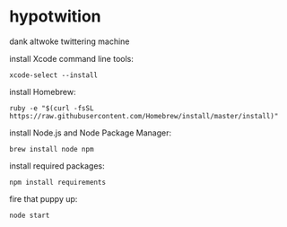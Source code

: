 # hypotwition
dank altwoke twittering machine

install Xcode command line tools:
```
xcode-select --install
```

install Homebrew:
```
ruby -e "$(curl -fsSL https://raw.githubusercontent.com/Homebrew/install/master/install)"
```

install Node.js and Node Package Manager:
```
brew install node npm
```

install required packages:
```
npm install requirements
```

fire that puppy up:
```
node start
```
